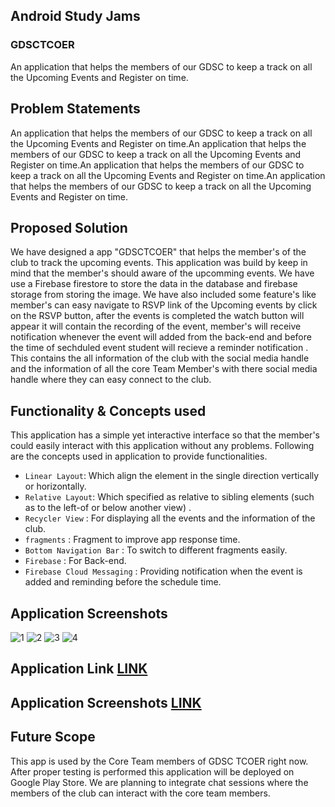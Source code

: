 ## **Android Study Jams**

### **GDSCTCOER**
An application that helps the members of our GDSC to keep a track on all the Upcoming Events and Register on time.

## **Problem Statements** 

An application that helps the members of our GDSC to keep a track on all the Upcoming Events and Register on time.An application that helps the members of our GDSC to keep a track on all the Upcoming Events and Register on time.An application that helps the members of our GDSC to keep a track on all the Upcoming Events and Register on time.An application that helps the members of our GDSC to keep a track on all the Upcoming Events and Register on time.


## **Proposed Solution**

We have designed a app "GDSCTCOER" that helps the member's of the club to track the upcoming events. This application was build by keep in mind that the member's should aware of the upcomming events. We have use a Firebase firestore to store the data in the database and firebase storage from storing the image. We have also included some feature's like member's can easy navigate to RSVP link of the Upcoming events by click on the RSVP button,  after the events is completed the watch button will appear it will contain the recording of the event, member's will receive notification whenever the event will added from the back-end and before the time of sechduled event student will recieve a reminder notification . This contains the all information of the club with the social media handle and the information of all the core Team Member's with there social media handle where they can easy connect to the club.  

## **Functionality & Concepts used**

This application has a simple yet interactive interface so that the member's could easily interact with this application without any problems. Following are the concepts used in application to provide functionalities.

- `Linear Layout`: Which align the element in the single direction vertically or horizontally.
- `Relative Layout`: Which  specified as relative to sibling elements (such as to the left-of or below another view) .
- `Recycler View` : For displaying all the events and the information of the club.
- `fragments` : Fragment to improve app response time.
- `Bottom Navigation Bar` : To switch to different fragments easily.
- `Firebase` : For Back-end.
- `Firebase Cloud Messaging` : Providing notification when the event is added and reminding before the schedule time.

## Application Screenshots

![1](https://user-images.githubusercontent.com/51884003/148765469-321f7b5c-6b1a-4d93-a61e-1278c742e350.JPG)
![2](https://user-images.githubusercontent.com/51884003/148765456-1e855943-bb55-49bd-aeaf-2893561dfbcb.JPG)
![3](https://user-images.githubusercontent.com/51884003/148765460-71c13ab0-478e-40c0-a466-4784f39637d1.JPG)
![4](https://user-images.githubusercontent.com/51884003/148765466-42e9cd7e-f7dc-4fa6-bfcb-94fa74ac0368.JPG)

## Application Link [LINK](https://drive.google.com/drive/folders/1Ki2hQ5OWNM3yD0YDWR6wtCjTSrQBnVeL?usp=sharing)
## Application Screenshots [LINK](https://drive.google.com/drive/folders/1Ki2hQ5OWNM3yD0YDWR6wtCjTSrQBnVeL?usp=sharing)

## Future Scope 
This app is used by the Core Team members of GDSC TCOER right now. After proper testing is performed this application will be deployed on Google Play Store. We are planning to integrate chat sessions where the members of the club can interact with the core team members.



